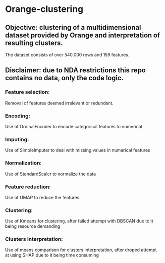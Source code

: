 # Orange-clustering

## Objective: clustering of a multidimensional dataset provided by Orange and interpretation of resulting clusters.
The dataset consists of over 540.000 rows and 159 features.

## Disclaimer: due to NDA restrictions this repo contains no data, only the code logic.

### Feature selection:
Removal of features deemed irrelevant or redundant.

### Encoding:
Use of OrdinalEncoder to encode categorical features to numerical

### Imputing:
Use of SimpleImputer to deal with missing values in numerical features

### Normalization:
Use of StandardScaler to normalize the data

### Feature reduction:
Use of UMAP to reduce the features

### Clustering:
Use of Kmeans for clustering, after failed attempt with DBSCAN due to it being resource demanding

### Clusters interpretation:
Use of means comparison for clusters interpretation, after droped attempt at using SHAP due to it being time consuming
